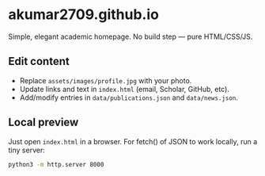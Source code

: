 # akumar2709.github.io

Simple, elegant academic homepage. No build step — pure HTML/CSS/JS.

## Edit content
- Replace `assets/images/profile.jpg` with your photo.
- Update links and text in `index.html` (email, Scholar, GitHub, etc).
- Add/modify entries in `data/publications.json` and `data/news.json`.

## Local preview
Just open `index.html` in a browser. For fetch() of JSON to work locally, run a tiny server:

```bash
python3 -m http.server 8000